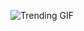 
<!-- GIF_SECTION -->
![Trending GIF](https://media4.giphy.com/media/v1.Y2lkPThiYjIxNzcyOWFndmNoY3l5d2J3cXJkMWRlMnIyY2NpY3VmaW5kMTd6OG9nMXNvcCZlcD12MV9naWZzX3NlYXJjaCZjdD1n/3ohs7WnQtnXbXOOrO8/giphy.gif)
<!-- END_GIF_SECTION -->
